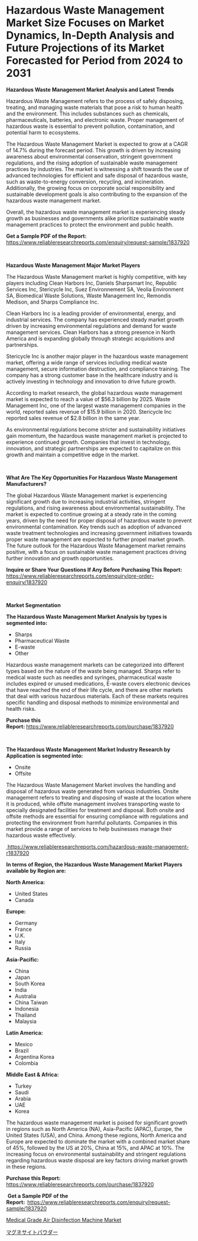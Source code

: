 <p><h1>Hazardous Waste Management Market Size Focuses on Market Dynamics, In-Depth Analysis and Future Projections of its Market Forecasted for Period from 2024 to 2031</h1></p><p><strong>Hazardous Waste Management Market Analysis and Latest Trends</strong></p>
<p><p>Hazardous Waste Management refers to the process of safely disposing, treating, and managing waste materials that pose a risk to human health and the environment. This includes substances such as chemicals, pharmaceuticals, batteries, and electronic waste. Proper management of hazardous waste is essential to prevent pollution, contamination, and potential harm to ecosystems.</p><p>The Hazardous Waste Management Market is expected to grow at a CAGR of 14.7% during the forecast period. This growth is driven by increasing awareness about environmental conservation, stringent government regulations, and the rising adoption of sustainable waste management practices by industries. The market is witnessing a shift towards the use of advanced technologies for efficient and safe disposal of hazardous waste, such as waste-to-energy conversion, recycling, and incineration. Additionally, the growing focus on corporate social responsibility and sustainable development goals is also contributing to the expansion of the hazardous waste management market.</p><p>Overall, the hazardous waste management market is experiencing steady growth as businesses and governments alike prioritize sustainable waste management practices to protect the environment and public health.</p></p>
<p><strong>Get a Sample PDF of the Report:&nbsp;</strong> <a href="https://www.reliableresearchreports.com/enquiry/request-sample/1837920">https://www.reliableresearchreports.com/enquiry/request-sample/1837920</a></p>
<p>&nbsp;</p>
<p><strong>Hazardous Waste Management Major Market Players</strong></p>
<p><p>The Hazardous Waste Management market is highly competitive, with key players including Clean Harbors Inc, Daniels Sharpsmart Inc, Republic Services Inc, Stericycle Inc, Suez Environnement SA, Veolia Environment SA, Biomedical Waste Solutions, Waste Management Inc, Remondis Medison, and Sharps Compliance Inc.</p><p>Clean Harbors Inc is a leading provider of environmental, energy, and industrial services. The company has experienced steady market growth driven by increasing environmental regulations and demand for waste management services. Clean Harbors has a strong presence in North America and is expanding globally through strategic acquisitions and partnerships.</p><p>Stericycle Inc is another major player in the hazardous waste management market, offering a wide range of services including medical waste management, secure information destruction, and compliance training. The company has a strong customer base in the healthcare industry and is actively investing in technology and innovation to drive future growth.</p><p>According to market research, the global hazardous waste management market is expected to reach a value of $56.3 billion by 2025. Waste Management Inc, one of the largest waste management companies in the world, reported sales revenue of $15.9 billion in 2020. Stericycle Inc reported sales revenue of $2.8 billion in the same year.</p><p>As environmental regulations become stricter and sustainability initiatives gain momentum, the hazardous waste management market is projected to experience continued growth. Companies that invest in technology, innovation, and strategic partnerships are expected to capitalize on this growth and maintain a competitive edge in the market.</p></p>
<p>&nbsp;</p>
<p><strong>What Are The Key Opportunities For Hazardous Waste Management Manufacturers?</strong></p>
<p><p>The global Hazardous Waste Management market is experiencing significant growth due to increasing industrial activities, stringent regulations, and rising awareness about environmental sustainability. The market is expected to continue growing at a steady rate in the coming years, driven by the need for proper disposal of hazardous waste to prevent environmental contamination. Key trends such as adoption of advanced waste treatment technologies and increasing government initiatives towards proper waste management are expected to further propel market growth. The future outlook for the Hazardous Waste Management market remains positive, with a focus on sustainable waste management practices driving further innovation and growth opportunities.</p></p>
<p><strong>Inquire or Share Your Questions If Any Before Purchasing This Report:</strong> <a href="https://www.reliableresearchreports.com/enquiry/pre-order-enquiry/1837920">https://www.reliableresearchreports.com/enquiry/pre-order-enquiry/1837920</a></p>
<p>&nbsp;</p>
<p><strong>Market Segmentation</strong></p>
<p><strong>The Hazardous Waste Management Market Analysis by types is segmented into:</strong></p>
<p><ul><li>Sharps</li><li>Pharmaceutical Waste</li><li>E-waste</li><li>Other</li></ul></p>
<p><p>Hazardous waste management markets can be categorized into different types based on the nature of the waste being managed. Sharps refer to medical waste such as needles and syringes, pharmaceutical waste includes expired or unused medications, E-waste covers electronic devices that have reached the end of their life cycle, and there are other markets that deal with various hazardous materials. Each of these markets requires specific handling and disposal methods to minimize environmental and health risks.</p></p>
<p><strong>Purchase this Report:&nbsp;</strong><a href="https://www.reliableresearchreports.com/purchase/1837920">https://www.reliableresearchreports.com/purchase/1837920</a></p>
<p>&nbsp;</p>
<p><strong>The Hazardous Waste Management Market Industry Research by Application is segmented into:</strong></p>
<p><ul><li>Onsite</li><li>Offsite</li></ul></p>
<p><p>The Hazardous Waste Management Market involves the handling and disposal of hazardous waste generated from various industries. Onsite management refers to treating and disposing of waste at the location where it is produced, while offsite management involves transporting waste to specially designated facilities for treatment and disposal. Both onsite and offsite methods are essential for ensuring compliance with regulations and protecting the environment from harmful pollutants. Companies in this market provide a range of services to help businesses manage their hazardous waste effectively.</p></p>
<p><a href="https://www.reliableresearchreports.com/hazardous-waste-management-r1837920">&nbsp;https://www.reliableresearchreports.com/hazardous-waste-management-r1837920</a></p>
<p><strong>In terms of Region, the Hazardous Waste Management Market Players available by Region are:</strong></p>
<p>
    <p> <strong> North America: </strong>
        <ul>
            <li>United States</li>
            <li>Canada</li>
        </ul>
        </p> 
    <p> <strong> Europe: </strong>
        <ul>
            <li>Germany</li>
            <li>France</li>
            <li>U.K.</li>
            <li>Italy</li>
            <li>Russia</li>
        </ul>
        </p> 
    <p> <strong> Asia-Pacific: </strong>
        <ul>
            <li>China</li>
            <li>Japan</li>
            <li>South Korea</li>
            <li>India</li>
            <li>Australia</li>
            <li>China Taiwan</li>
            <li>Indonesia</li>
            <li>Thailand</li>
            <li>Malaysia</li>
        </ul>
        </p> 
    <p> <strong> Latin America: </strong>
        <ul>
            <li>Mexico</li>
            <li>Brazil</li>
            <li>Argentina Korea</li>
            <li>Colombia</li>
        </ul>
        </p> 
    <p> <strong> Middle East & Africa: </strong>
        <ul>
            <li>Turkey</li>
            <li>Saudi</li>
            <li>Arabia</li>
            <li>UAE</li>
            <li>Korea</li>
        </ul>
    </p>
    </p>
<p><p>The hazardous waste management market is poised for significant growth in regions such as North America (NA), Asia-Pacific (APAC), Europe, the United States (USA), and China. Among these regions, North America and Europe are expected to dominate the market with a combined market share of 45%, followed by the US at 20%, China at 15%, and APAC at 10%. The increasing focus on environmental sustainability and stringent regulations regarding hazardous waste disposal are key factors driving market growth in these regions.</p></p>
<p><strong>Purchase this Report: </strong><a href="https://www.reliableresearchreports.com/purchase/1837920">https://www.reliableresearchreports.com/purchase/1837920</a></p>
<p>&nbsp;<strong>Get a Sample PDF of the Report:&nbsp;&nbsp;</strong><a href="https://www.reliableresearchreports.com/enquiry/request-sample/1837920">https://www.reliableresearchreports.com/enquiry/request-sample/1837920</a></p>
<p><strong></strong></p>
<p><p><a href="https://view.publitas.com/reportprime-1/medical-grade-air-disinfection-machine-market-exploring-market-share-market-trends-and-future-growth/">Medical Grade Air Disinfection Machine Market</a></p><p><a href="https://medium.com/@lawrencewatkins654/%E3%83%9E%E3%82%B0%E3%83%8D%E3%82%B5%E3%82%A4%E3%83%88%E3%83%91%E3%82%A6%E3%83%80%E3%83%BC%E5%B8%82%E5%A0%B4-%E6%88%90%E5%8A%9F%E3%81%99%E3%82%8B%E3%83%93%E3%82%B8%E3%83%8D%E3%82%B9%E6%88%A6%E7%95%A5%E3%81%AE%E9%8D%B52031%E5%B9%B4%E3%81%BE%E3%81%A7%E3%81%AE%E4%BA%88%E6%B8%AC-8a6ec0bdccaf">マグネサイトパウダー</a></p></p>